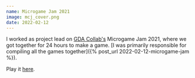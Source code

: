 ```yaml
---
name: Microgame Jam 2021
image: mcj_cover.png
date: 2022-02-12
---
```


I worked as project lead on [GDA Collab's](http://gdacollab.com/) Microgame Jam 2021, where we got together for 24 hours to make a game. [I was primarily responsible for compiling all the games together]({% post_url 2022-02-12-microgame-jam %}).

Play it [here](https://game-design-art-collab.itch.io/speed-and-size).